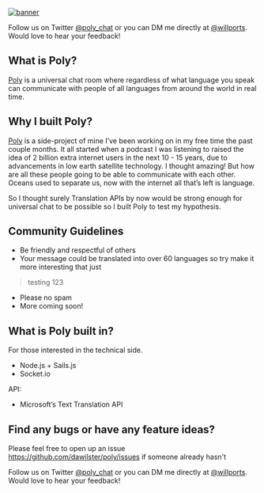 [![banner](https://cloud.githubusercontent.com/assets/1388393/24481214/9a02dede-1534-11e7-9dc3-a8cf54034930.png)](http://poly.chat)

Follow us on Twitter [@poly_chat](https://twitter.com/poly_chat) or you can DM me directly at [@willports](https://twitter.com/willports). Would love to hear your feedback!

## What is Poly?
[Poly](http://poly.chat) is a universal chat room where regardless of what language you speak can communicate with people of all languages from around the world in real time. 

## Why I built Poly? 
[Poly](http://poly.chat) is a side-project of mine I’ve been working on in my free time the past couple months. It all started when a podcast I was listening to raised the idea of 2 billion extra internet users in the next 10 - 15 years, due to advancements in low earth satellite technology. I thought amazing! But how are all these people going to be able to communicate with each other. Oceans used to separate us, now with the internet all that’s left is language.  

So I thought surely Translation APIs by now would be strong enough for universal chat to be possible so I built Poly to test my hypothesis. 

## Community Guidelines
- Be friendly and respectful of others
- Your message could be translated into over 60 languages so try make it more interesting that just 
> testing 123
- Please no spam
- More coming soon!

## What is Poly built in?
For those interested in the technical side. 
 - Node.js + Sails.js
 - Socket.io

API:
 - Microsoft’s Text Translation API

## Find any bugs or have any feature ideas?
Please feel free to open up an issue https://github.com/dawilster/poly/issues if someone already hasn't

Follow us on Twitter [@poly_chat](https://twitter.com/poly_chat) or you can DM me directly at [@willports](https://twitter.com/willports). Would love to hear your feedback!
